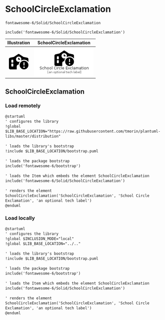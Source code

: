 # SchoolCircleExclamation


```text
fontawesome-6/Solid/SchoolCircleExclamation
```

```text
include('fontawesome-6/Solid/SchoolCircleExclamation')
```



| Illustration | SchoolCircleExclamation |
| :---: | :---: |
| ![illustration for Illustration](../../fontawesome-6/Solid/SchoolCircleExclamation.png) | ![illustration for SchoolCircleExclamation](../../fontawesome-6/Solid/SchoolCircleExclamation.Local.png) |




## SchoolCircleExclamation

### Load remotely
```plantuml
@startuml
' configures the library
!global $LIB_BASE_LOCATION="https://raw.githubusercontent.com/tmorin/plantuml-libs/master/distribution"

' loads the library's bootstrap
!include $LIB_BASE_LOCATION/bootstrap.puml

' loads the package bootstrap
include('fontawesome-6/bootstrap')

' loads the Item which embeds the element SchoolCircleExclamation
include('fontawesome-6/Solid/SchoolCircleExclamation')

' renders the element
SchoolCircleExclamation('SchoolCircleExclamation', 'School Circle Exclamation', 'an optional tech label')
@enduml
```

### Load locally
```plantuml
@startuml
' configures the library
!global $INCLUSION_MODE="local"
!global $LIB_BASE_LOCATION="../.."

' loads the library's bootstrap
!include $LIB_BASE_LOCATION/bootstrap.puml

' loads the package bootstrap
include('fontawesome-6/bootstrap')

' loads the Item which embeds the element SchoolCircleExclamation
include('fontawesome-6/Solid/SchoolCircleExclamation')

' renders the element
SchoolCircleExclamation('SchoolCircleExclamation', 'School Circle Exclamation', 'an optional tech label')
@enduml
```

